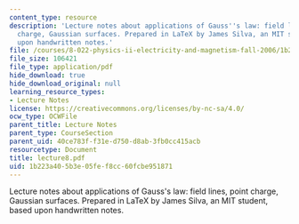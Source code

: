```yaml
---
content_type: resource
description: 'Lecture notes about applications of Gauss''s law: field lines, point
  charge, Gaussian surfaces. Prepared in LaTeX by James Silva, an MIT student, based
  upon handwritten notes.'
file: /courses/8-022-physics-ii-electricity-and-magnetism-fall-2006/1b223a405b3e05fef8cc60fcbe951871_lecture8.pdf
file_size: 106421
file_type: application/pdf
hide_download: true
hide_download_original: null
learning_resource_types:
- Lecture Notes
license: https://creativecommons.org/licenses/by-nc-sa/4.0/
ocw_type: OCWFile
parent_title: Lecture Notes
parent_type: CourseSection
parent_uid: 40ce783f-f31e-d750-d8ab-3fb0cc415acb
resourcetype: Document
title: lecture8.pdf
uid: 1b223a40-5b3e-05fe-f8cc-60fcbe951871
---
```

Lecture notes about applications of Gauss's law: field lines, point charge, Gaussian surfaces. Prepared in LaTeX by James Silva, an MIT student, based upon handwritten notes.